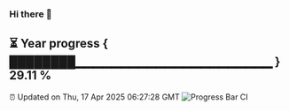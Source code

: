 ### Hi there 👋
⏳ Year progress { ████████▁▁▁▁▁▁▁▁▁▁▁▁▁▁▁▁▁▁▁▁▁▁ } 29.11 %
---
⏰ Updated on Thu, 17 Apr 2025 06:27:28 GMT
![Progress Bar CI](https://github.com/liununu/liununu/workflows/Progress%20Bar%20CI/badge.svg)
